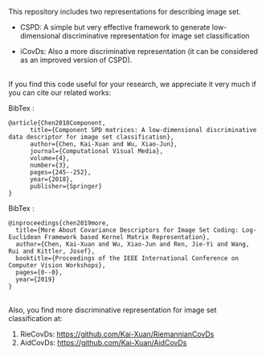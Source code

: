 This repository includes two representations for describing image set.


 - CSPD: A simple but very effective framework to generate low-dimensional discriminative representation for image set classification

 - iCovDs: Also a more discriminative representation (it can be considered as an improved version of CSPD).



<br>If you find this code useful for your research, we appreciate it very much if you can cite our related works:</br>

BibTex :   
```
@article{Chen2018Component,  
      title={Component SPD matrices: A low-dimensional discriminative data descriptor for image set classification},  
      author={Chen, Kai-Xuan and Wu, Xiao-Jun},  
      journal={Computational Visual Media},  
      volume={4},  
      number={3},  
      pages={245--252},  
      year={2018},  
      publisher={Springer}  
}  
```

BibTex : 
```
@inproceedings{chen2019more,
  title={More About Covariance Descriptors for Image Set Coding: Log-Euclidean Framework based Kernel Matrix Representation},
  author={Chen, Kai-Xuan and Wu, Xiao-Jun and Ren, Jie-Yi and Wang, Rui and Kittler, Josef},
  booktitle={Proceedings of the IEEE International Conference on Computer Vision Workshops},
  pages={0--0},
  year={2019}
}
```


<br>Also, you find more discriminative representation for image set classification at:</br>
  1. RieCovDs:  https://github.com/Kai-Xuan/RiemannianCovDs
  2. AidCovDs:  https://github.com/Kai-Xuan/AidCovDs
